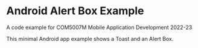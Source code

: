 # Android Alert Box Example

A code example for COM5007M Mobile Application Development 2022-23 

This minimal Android app example shows a Toast and an Alert Box.